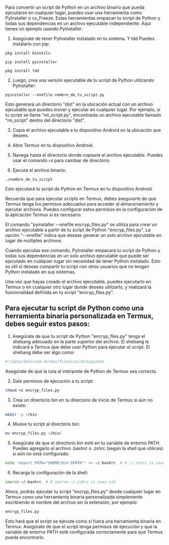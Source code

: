 Para convertir un script de Python en un archivo binario que pueda ejecutarse en cualquier lugar, puedes usar una herramienta como PyInstaller o cx_Freeze. Estas herramientas empacan tu script de Python y todas sus dependencias en un archivo ejecutable independiente. Aquí tienes un ejemplo usando PyInstaller:

1. Asegúrate de tener PyInstaller instalado en tu sistema. Y ldd Puedes instalarlo con pip:
```
pkg install binutils
```

```
pip install pyinstaller
```

```
pkg install ldd
```

2. Luego, crea una versión ejecutable de tu script de Python utilizando PyInstaller:

```
pyinstaller --onefile nombre_de_tu_script.py
```

Esto generará un directorio "dist" en la ubicación actual con un archivo ejecutable que puedes mover y ejecutar en cualquier lugar. Por ejemplo, si tu script se llama "mi_script.py", encontrarás un archivo ejecutable llamado "mi_script" dentro del directorio "dist".

3. Copia el archivo ejecutable a tu dispositivo Android en la ubicación que desees.

4. Abre Termux en tu dispositivo Android.

5. Navega hasta el directorio donde copiaste el archivo ejecutable. Puedes usar el comando `cd` para cambiar de directorio.

6. Ejecuta el archivo binario:

```
./nombre_de_tu_script
```

Esto ejecutará tu script de Python en Termux en tu dispositivo Android.

Recuerda que para ejecutar scripts en Termux, debes asegurarte de que Termux tenga los permisos adecuados para acceder al almacenamiento y ejecutar archivos. Puedes configurar estos permisos en la configuración de la aplicación Termux si es necesario.

El comando "pyinstaller --onefile encryp_files.py" se utiliza para crear un archivo ejecutable a partir de tu script de Python "encryp_files.py". La opción "--onefile" indica que deseas generar un solo archivo ejecutable en lugar de múltiples archivos. 

Cuando ejecutas ese comando, PyInstaller empacará tu script de Python y todas sus dependencias en un solo archivo ejecutable que puede ser ejecutado en cualquier lugar sin necesidad de tener Python instalado. Esto es útil si deseas compartir tu script con otros usuarios que no tengan Python instalado en sus sistemas.

Una vez que hayas creado el archivo ejecutable, puedes ejecutarlo en Termux o en cualquier otro lugar donde desees utilizarlo, y realizará la funcionalidad definida en tu script "encryp_files.py".
## Para ejecutar tu script de Python como una herramienta binaria personalizada en Termux, debes seguir estos pasos:

1. Asegúrate de que tu script de Python "encryp_files.py" tenga el shebang adecuado en la parte superior del archivo. El shebang le indicará a Termux que debe usar Python para ejecutar el script. El shebang debe ser algo como:

```python
#!/data/data/com.termux/files/usr/bin/python
```

Asegúrate de que la ruta al intérprete de Python de Termux sea correcta.

2. Dale permisos de ejecución a tu script:

```bash
chmod +x encryp_files.py
```

3. Crea un directorio bin en tu directorio de inicio de Termux si aún no existe:

```bash
mkdir -p ~/bin
```

4. Mueve tu script al directorio bin:

```bash
mv encryp_files.py ~/bin/
```

5. Asegúrate de que el directorio bin esté en tu variable de entorno PATH. Puedes agregarlo al archivo .bashrc o .zshrc (según la shell que utilices) si aún no está configurado:

```bash
echo 'export PATH="$HOME/bin:$PATH"' >> ~/.bashrc  # O ~/.zshrc si usas zsh
```

6. Recarga la configuración de la shell:

```bash
source ~/.bashrc  # O source ~/.zshrc si usas zsh
```

Ahora, podrás ejecutar tu script "encryp_files.py" desde cualquier lugar en Termux como una herramienta binaria personalizada simplemente escribiendo el nombre del archivo sin la extensión, por ejemplo:

```bash
encryp_files.py
```

Esto hará que el script se ejecute como si fuera una herramienta binaria en Termux. Asegúrate de que el script tenga permisos de ejecución y que la variable de entorno PATH esté configurada correctamente para que Termux pueda encontrarlo.
